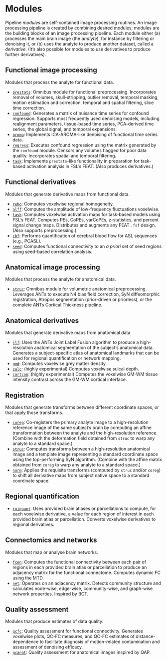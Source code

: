# Modules

Pipeline _modules_ are self-contained image processing routines. An image processing pipeline is created by combining desired modules; modules are the building blocks of an image processing pipeline. Each module either (a) processes the main brain image (the _analyte_), for instance by filtering or denoising it, or (b) uses the analyte to produce another dataset, called a _derivative_. (It’s also possible for modules to use derivatives to produce further derivatives).

## Functional image processing

Modules that process the analyte for functional data.

 * [`prestats`](%%BASEURL/modules/prestats.html): Omnibus module for functional preprocessing. Incorporates removal of volumes, skull-stripping, outlier removal, temporal masking, motion estimation and correction, temporal and spatial filtering, slice time correction.
 * [`confound`](%%BASEURL/modules/confound.html): Generates a matrix of nuisance time series for confound regression. Supports most frequently used denoising models, including realignment parameters, tissue-based time series, PCA-derived time series, the global signal, and temporal expansions.
 * [`aroma`](%%BASEURL/modules/aroma.html): Implements ICA-AROMA-like denoising of functional time series data.
 * [`regress`](%%BASEURL/modules/regress.html): Executes confound regression using the matrix generated by the `confound` module. Censors any volumes flagged for poor data quality. Incorporates spatial and temporal filtering.
 * [`task`](%%BASEURL/modules/task.html): Implements `prestats`-like functionality in preparation for task-based activation analysis in FSL’s FEAT. (Also produces derivatives.)
 
## Functional derivatives

Modules that generate derivative maps from functional data.

 * [`reho`](%%BASEURL/modules/reho.html): Computes voxelwise regional homogeneity.
 * [`alff`](%%BASEURL/modules/alff.html): Computes the amplitude of low-frequency fluctuations voxelwise.
 * [`task`](%%BASEURL/modules/task.html): Computes voxelwise activation maps for task-based models using FSL’s FEAT. Computes PEs, CoPEs, varCoPEs, z-statistics, and percent signal change maps. Distributes and augments any FEAT `.fsf` design. (Also supports preprocessing.)
 * [`cbf`](%%BASEURL/modules/cbf.html): Performs quantification of cerebral blood flow for ASL sequences (e.g., PCASL).
 * [`seed`](%%BASEURL/modules/seed.html): Computes functional connectivity to an _a priori_ set of seed regions using seed-based correlation analysis.

## Anatomical image processing

Modules that process the analyte for anatomical data.

 * [`struc`](%%BASEURL/modules/struc.html): Omnibus module for volumetric anatomical preprocessing. Leverages ANTs to execute N4 bias field correction, SyN diffeomorphic registration, Atropos segmentation (prior-driven or priorless), or the complete ANTs Cortical Thickness pipeline.
 
## Anatomical derivatives

Modules that generate derivative maps from anatomical data.

 * [`jlf`](%%BASEURL/modules/jlf.html): Uses the ANTs Joint Label Fusion algorithm to produce a high-resolution anatomical segmentation of the subject’s anatomical data. Generates a subject-specific atlas of anatomical landmarks that can be used for regional quantification or network mapping.
 * [`gmd`](%%BASEURL/modules/gmd.html): Computes voxelwise grey matter density.
 * [`sulc`](%%BASEURL/modules/sulc.html): (highly experimental) Computes voxelwise sulcal depth.
 * [`cortcon`](%%BASEURL/modules/cortcon.html): (highly experimental) Computes the voxelwise GM-WM tissue intensity contrast across the GM-WM cortical interface.

## Registration

Modules that generate transforms between different coordinate spaces, or that apply those transforms.

 * [`coreg`](%%BASEURL/modules/coreg.html): Co-registers the primary analyte image to a high-resolution reference image of the same subject’s brain by computing an affine transformation between the analyte and the high-resolution reference. (Combine with the deformation field obtained from `struc` to warp any analyte to a standard space.)
 * [`struc`](%%BASEURL/modules/struc.html): Computes transforms between a high-resolution anatomical image and a template image representing a standard coordinate space using the top-performing SyN algorithm. (Combine with the affine matrix obtained from `coreg` to warp any analyte to a standard space.)
 * [`norm`](%%BASEURL/modules/norm.html): Applies the requisite transforms (computed by `struc` and/or `coreg`) to shift all derivative maps from subject native space to a standard coordinate space.
 
## Regional quantification

 * [`roiquant`](%%BASEURL/modules/roiquant.html): Uses provided brain atlases or parcellations to compute, for each voxelwise derivative, a value for each region of interest in each provided brain atlas or parcellation. Converts voxelwise derivatives to regional derivatives.

## Connectomics and networks

Modules that map or analyse brain networks.

 * [`fcon`](%%BASEURL/modules/fcon.html): Computes the functional connectivity between each pair of regions in each provided brain atlas or parcellation to produce an adjacency matrix for the functional connectome. Computes dynamic FC using the MTD.
 * [`net`](%%BASEURL/modules/net.html): Operates on an adjacency matrix. Detects community structure and calculates node-wise, edge-wise, community-wise, and graph-wise network properties. Inspired by BCT.

## Quality assessment

Modules that produce estimates of data quality.

 * [`qcfc`](%%BASEURL/modules/qcfc.html): Quality assessment for functional connectivity. Generates voxelwise plots, QC-FC measures, and QC-FC estimates of distance-dependence to facilitate diagnosis of motion-related contamination and assessment of denoising efficacy.
 * [`qcanat`](%%BASEURL/modules/qcanat.html): Quality assessment for anatomical images inspired by QAP.
